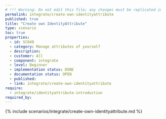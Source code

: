 ```yaml
---
# !!! Warning: Do not edit this file; any changes must be replicated in Excel !!!
permalink: integrate/create-own-identityattribute
published: true
title: "Create own IdentityAttribute"
type: scenario
toc: true
properties:
  - id: SC049
  - category: Manage attributes of yourself
  - description:
  - customer: All
  - component: integrate
  - level: Beginner
  - implementation status: DONE
  - documentation status: OPEN
  - published:
  - link: integrate/create-own-identityattribute
require:
  - integrate/identityattribute-introduction
required_by:
---
```


{% include scenarios/integrate/create-own-identityattribute.md %}
